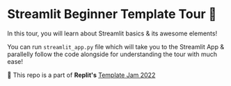  # Streamlit Beginner Template Tour 🎈
 In this tour, you will learn about Streamlit basics & its awesome elements! 
 
 You can run `streamlit_app.py` file which will take you to the Streamlit App & parallelly follow the code alongside for understanding the tour with much ease!
 
 
🌟 This repo is a part of **Replit's** [Template Jam 2022](https://blog.replit.com/template-jam)
<!--<img src="https://streamlit.io/sharing-image-facebook.jpg" width=200 height=100/>-->
